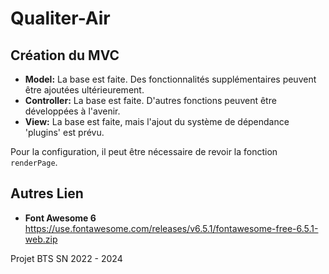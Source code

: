 # Qualiter-Air

## Création du MVC 
- **Model:** La base est faite. Des fonctionnalités supplémentaires peuvent être ajoutées ultérieurement.
- **Controller:** La base est faite. D'autres fonctions peuvent être développées à l'avenir.
- **View:** La base est faite, mais l'ajout du système de dépendance 'plugins' est prévu.

Pour la configuration, il peut être nécessaire de revoir la fonction `renderPage`.


## Autres Lien
- **Font Awesome 6** https://use.fontawesome.com/releases/v6.5.1/fontawesome-free-6.5.1-web.zip

Projet BTS SN 2022 - 2024
